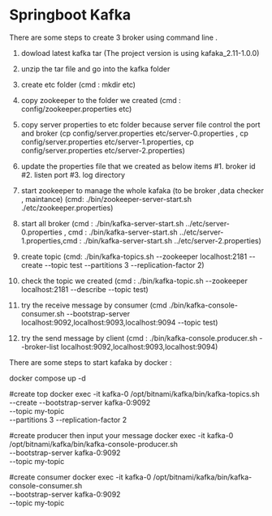 
# Springboot Kafka

There are some steps to create 3 broker using command line .
1. dowload latest kafka tar (The project version is using kafaka_2.11-1.0.0) 
2. unzip the tar file and go into the kafka folder
3. create etc folder (cmd : mkdir etc)
4. copy zookeeper to the folder we created (cmd : config/zookeeper.properties etc)

5. copy server properties to etc folder because server file control the port and broker (cp config/server.properties etc/server-0.properties , cp config/server.properties etc/server-1.properties, cp config/server.properties etc/server-2.properties)

6. update the properties file that we created as below items 
    #1. broker id 
    #2. listen port 
    #3. log directory 

7. start zookeeper to manage the whole kafaka (to be broker ,data checker , maintance) (cmd: ./bin/zookeeper-server-start.sh ./etc/zookeeper.properties)

8. start all broker (cmd : ./bin/kafka-server-start.sh ../etc/server-0.properties , cmd : ./bin/kafka-server-start.sh ../etc/server-1.properties,cmd : ./bin/kafka-server-start.sh ../etc/server-2.properties)

9. create topic (cmd: ./bin/kafka-topics.sh --zookeeper localhost:2181 -- create --topic test --partitions 3 --replication-factor 2)

10. check the topic we created (cmd : ./bin/kafka-topic.sh --zookeeper localhost:2181 --describe --topic test)

11. try the receive message by consumer (cmd ./bin/kafka-console-consumer.sh --bootstrap-server localhost:9092,localhost:9093,localhost:9094 --topic test)
12. try the send message by client
(cmd : ./bin/kafka-console.producer.sh --broker-list localhost:9092,localhost:9093,localhost:9094)


There are some steps to start kafaka by docker :

docker compose up -d

#create top
docker exec -it kafka-0 /opt/bitnami/kafka/bin/kafka-topics.sh \
--create --bootstrap-server kafka-0:9092 \
--topic my-topic \
--partitions 3 --replication-factor 2

#create producer then input your message 
docker exec -it kafka-0 /opt/bitnami/kafka/bin/kafka-console-producer.sh \
--bootstrap-server kafka-0:9092 \
--topic my-topic

#create consumer
docker exec -it kafka-0 /opt/bitnami/kafka/bin/kafka-console-consumer.sh \
--bootstrap-server kafka-0:9092 \
--topic my-topic

